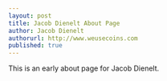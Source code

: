 ```yaml
---
layout: post
title: Jacob Dienelt About Page
author: Jacob Dienelt
authorurl: http://www.weusecoins.com
published: true
---
```


This is an early about page for Jacob Dienelt.
